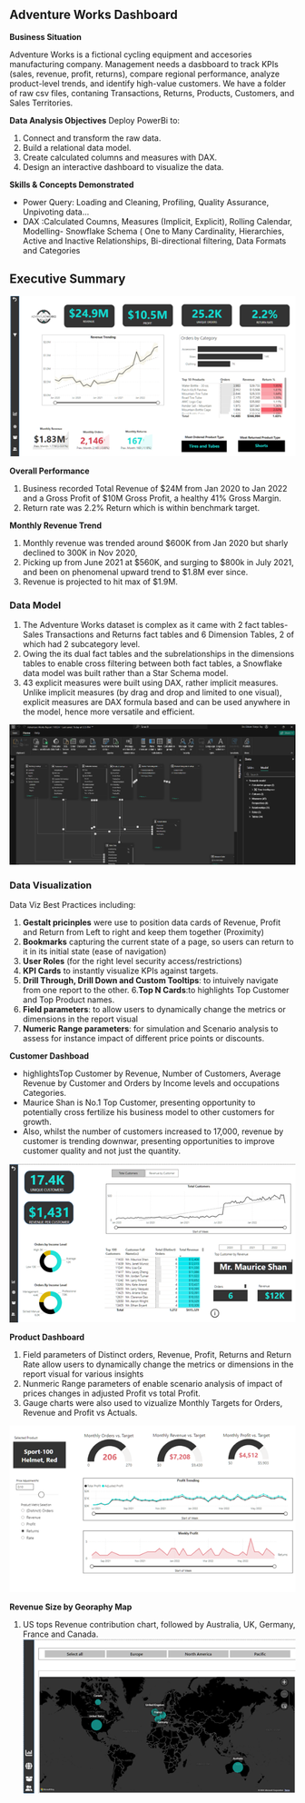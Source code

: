 ## Adventure Works Dashboard

**Business Situation**

Adventure Works is a fictional cycling equipment and accesories manufacturing company.
Management needs a dasbboard to track KPIs (sales, revenue, profit, returns), compare regional performance, analyze product-level trends, and identify high-value customers.
We have a folder of raw csv files, contaning Transactions, Returns, Products, Customers, and Sales Territories.

**Data Analysis Objectives**
Deploy PowerBi to:
1. Connect and transform the raw data.
2. Build a relational data model.
3. Create calculated columns and measures with DAX.
4. Design an interactive dashboard to visualize the data.
   
**Skills & Concepts Demonstrated**
- Power Query: Loading and Cleaning, Profiling, Quality Assurance, Unpivoting data...
- DAX :Calculated Coumns, Measures (Implicit, Explicit), Rolling Calendar, Modelling- Snowflake Schema ( One to Many Cardinality, Hierarchies, Active and Inactive Relationships, Bi-directional filtering, Data Formats and Categories

 ## Executive Summary
![](Adventure_Works_Executive_Summary.png)

**Overall Performance**
1.  Business recorded Total Revenue of $24M from Jan 2020 to Jan 2022 and a Gross Profit of $10M Gross Profit, a healthy 41% Gross Margin.
2.  Return rate was 2.2% Return which is within benchmark target.
   
**Monthly Revenue Trend**
1.  Monthly revenue was trended around $600K from Jan 2020 but sharly declined to 300K in Nov 2020,
2.  Picking up from June 2021 at $560K, and surging to $800k in July 2021, and been on phenomenal upward trend to $1.8M ever since.
3.  Revenue is projected to hit max of $1.9M.
 
 ### Data Model  
1. The Adventure Works dataset is complex as it came with 2 fact tables- Sales Transactions and Returns fact tables and 6 Dimension Tables, 2 of which had 2 subcategory level.
2. Owing the its dual fact tables and the subrelationships in the dimensions tables to enable cross filtering between both fact tables, a Snowflake data model was built rather than a Star Schema model.
3. 43 explicit measures were built using DAX, rather implicit measures. Unlike implicit measures (by drag and drop and limited to one visual), explicit measures are DAX formula based and can be used anywhere in the model, hence more versatile and efficient.

![](PowerBi_Snow_flake_Data_Model.png2.png)


 ### Data Visualization
 Data Viz Best Practices including:
1. **Gestalt pricinples** were use to position data cards of Revenue, Profit and Return from Left to right and keep them together (Proximity)
2. **Bookmarks** capturing the current state of a page, so users can return to it in its initial state (ease of navigation)
3. **User Roles** (for the right level security access/restrictions)
4. **KPI Cards** to instantly visualize KPIs against targets.
5. **Drill Through, Drill Down and Custom Tooltips**: to intuively navigate from one report to the other.
6.**Top N Cards**:to highlights Top Customer and Top Product names.
7. **Field parameters**: to allow users to dynamically change the metrics or dimensions in the report visual
8. **Numeric Range parameters**: for simulation and Scenario analysis to assess for instance impact of different price points or discounts.

**Customer Dashboad** 
- highlightsTop Customer by Revenue, Number of Customers, Average Revenue by Customer and Orders by Income levels and occupations Categories.
- Maurice Shan is No.1 Top Customer, presenting opportunity to potentially cross fertilize his business model to other customers for growth.
- Also, whilst the number of customers increased to 17,000, revenue by customer is trending downwar, presenting opportunities to improve customer quality and not just the quantity.

![](Adventure_Works_Customer_Details.png)

**Product Dashboard**
1.  Field parameters of Distinct orders, Revenue, Profit, Returns and Return Rate allow users to dynamically change the metrics or dimensions in the report visual for various insights
2.  Nunmeric Range parameters of enable scenario analysis of impact of prices changes in adjusted Profit vs total Profit.
3.  Gauge charts were also used to vizualize Monthly Targets for Orders, Revenue and Profit vs Actuals.
   
![](Adventure_Works_Product.png)

**Revenue Size by Georaphy Map**
1.  US tops Revenue contribution chart, followed by Australia, UK, Germany, France and Canada.
![](Adventure_Works_Maps.png)

